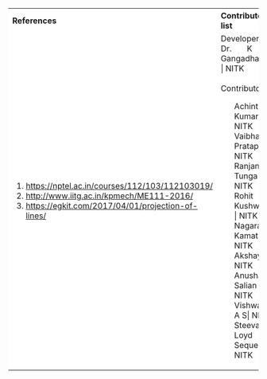 <table style="text-align:justify;">
  <tr style="background-color: white">
    <th>References</th>
    <th>Contributors list</th>
  </tr>
  <tr style="background-color: white">
    <td>
    <ol>
    <li><a href="https://nptel.ac.in/courses/112/103/112103019/">https://nptel.ac.in/courses/112/103/112103019/</a></li>
    <li><a href="http://www.iitg.ac.in/kpmech/ME111-2016/">http://www.iitg.ac.in/kpmech/ME111-2016/</a></li>
    <li><a href="https://egkit.com/2017/04/01/projection-of-lines/">https://egkit.com/2017/04/01/projection-of-lines/</a></li>
    </ol>
   </td>
    <td>Developer : Dr. K V Gangadharan | NITK</br></br>
    Contributors :
    <ul style="list-style-type: none;">
    <li>Achintya Kumar| NITK</li>
    <li>Vaibhav Pratap | NITK</li>
    <li>Ranjan Tunga S | NITK</li>
    <li>Rohit Kushwaha | NITK</li>
    <li>Nagaraj Kamath | NITK</li>
    <li>Akshaya | NITK</li>
    <li>Anusha B Salian | NITK</li>
    <li>Vishwas A S| NITK</li>
    <li>Steevan Loyd Sequeira| NITK</li>
    </ul></td>
  </tr>
</table>
